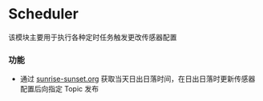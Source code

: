 # Scheduler

该模块主要用于执行各种定时任务触发更改传感器配置

### 功能
 - 通过 [sunrise-sunset.org](https://sunrise-sunset.org) 获取当天日出日落时间，在日出日落时更新传感器配置后向指定 Topic 发布
